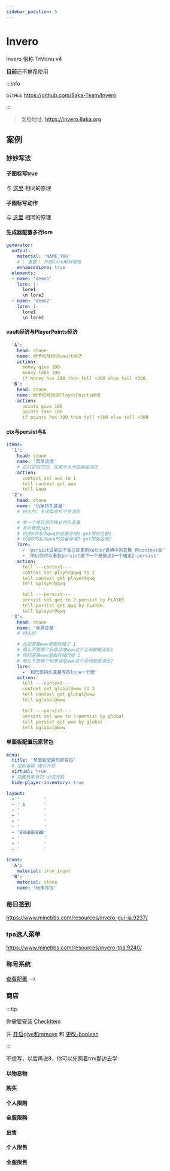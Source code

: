 ```yaml
---
sidebar_position: 5
---
```


# Invero

Invero 俗称 TrMenu v4

**目前**还不推荐使用

:::info

`GitHub` https://github.com/8aka-Team/Invero

:::

> 文档地址: https://invero.8aka.org

## 案例

### 妙妙写法

#### 子图标写true

与 [这里](TrMenu.md#子图标写true) 相同的原理

#### 子图标写动作

与 [这里](TrMenu.md#子图标写动作) 相同的原理

#### 生成器配置多行lore

```yaml
generator:
  output:
    material: 'NAME_TAG'
    # ! 重要！ 开启lore解析增强
    enhancedLore: true
  elements:
  - name: 'demo1'
    lore: |-
      lore1
      \n lore2
  - name: 'demo2'
    lore: |-
      lore1
      \n lore2
```

#### vault经济与PlayerPoints经济

```yaml
  'A':
    head: stone
    name: 给予扣除检测vault经济
    action:
      money give 100
      money take 100
      if money has 300 then tell >300 else tell <300
  'B':
    head: stone
    name: 给予扣除检测PlayerPoints经济
    action:
      points give 100
      points take 100
      if points has 300 then tell >300 else tell <300
```

#### ctx与persist与&

```yaml
items:
  '1':
    head: stone
    name: '菜单语境'
    # 这只是临时的，在菜单关闭后就会消失
    action:
      context set awa to 1
      tell context get awa
      tell &awa
  '2':
    head: stone
    name: '玩家持久变量'
    # 持久的，关闭菜单也不会消失

    # 单一个体玩家的独立持久变量
    # 有点像是papi
    # 玩家A的名为qwq的变量存储1 get得到会是1
    # 玩家B的名为qwq的变量存储2 get得到会是2
    lore:
      - 'persist设置后不会立即更新kether语境中的变量 但context会'
      - '所以你可以看到persist底下一个是输出2一个输出2-persist'
    action:
      tell ---context---
      context set player@qwq to 2
      tell context get player@qwq
      tell &player@qwq

      tell ---persist---
      persist set qwq to 2-persist by PLAYER
      tell persist get qwq by PLAYER
      tell &player@qwq
  '3':
    head: stone
    name: '全局变量'
    # 持久的

    # 比如变量www里面存储了 1
    # 那么不管哪个玩家读取www这个全局都是读出1
    # 你把变量www里面存储改成 2
    # 那么不管哪个玩家读取www这个全局都是读出2
    lore:
      - '和玩家持久变量写的lore一个理'
    action:
      tell ---context---
      context set global@www to 3
      tell context get global@www
      tell &global@www

      tell ---persist---
      persist set www to 3-persist by global
      tell persist get www by global
      tell &global@www
```

#### 单面板配置玩家背包

```yaml
menu:
  title: '单面板配置玩家背包'
  # 虚拟容器 建议开启
  virtual: true
  # 隐藏玩家背包 必须开启
  hide-player-inventory: true

layout:
  - '         '
  - ' A       '
  - '         '
  - '         '
  - '         '
  - '         '
  - 'BBBBBBBBB'
  - '         '
  - '         '
  - '         '

icons:
  'A':
    material: iron_ingot
  'B':
    material: stone
    name: '玩家背包'
```

### 每日签到

https://www.minebbs.com/resources/invero-gui-ia.9237/

### tpa选人菜单

https://www.minebbs.com/resources/invero-tpa.9240/

### 称号系统

[查看配置](https://github.com/postyizhan/NitWikit/blob/main/docs-java/process/plugin/other/Menu/demo/inv-称号系统.yml) -->

### 商店

:::tip

你需要安装 [CheckItem](../../Front-Plugin/PlaceHolderAPI/CheckItem.md)

并 [开启give和remove](../../Front-Plugin/PlaceHolderAPI/CheckItem.md#启用give和remove) 和 [更改-boolean](../../Front-Plugin/PlaceHolderAPI/Q&A.md#更改-boolean)

:::

不想写，以后再说8，你可以先照着trm那边去学

#### 以物易物

#### 购买

#### 个人限购

#### 全服限购

#### 出售

#### 个人限售

#### 全服限售
